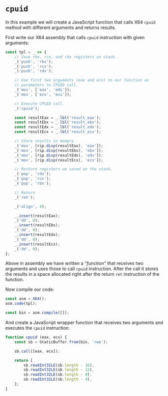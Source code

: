 # `cpuid`

In this example we will create a JavaScript function that calls X64 `cpuid`
method with different arguments and returns results.

First write our X64 assembly that calls `cpuid` instruction with given arguments:

```js
const tpl = _ => {
    // Save rbx, rcx, and rdx registers on stack.
    _('push', 'rbx');
    _('push', 'rcx');
    _('push', 'rdx');

    // Use first two arguments (eax and ecx) to our function as
    // parameters to CPUID call.
    _('mov', ['eax', 'edi']);
    _('mov', ['ecx', 'esi']);

    // Execute CPUID call.
    _('cpuid');

    const resultEax = _.lbl('result_eax');
    const resultEbx = _.lbl('result_ebx');
    const resultEdx = _.lbl('result_edx');
    const resultEcx = _.lbl('result_ecx');

    // Store results in memory.
    _('mov', [rip.disp(resultEax), 'eax']);
    _('mov', [rip.disp(resultEbx), 'ebx']);
    _('mov', [rip.disp(resultEdx), 'edx']);
    _('mov', [rip.disp(resultEcx), 'ecx']);

    // Restore registers we saved on the stack.
    _('pop', 'rdx');
    _('pop', 'rcx');
    _('pop', 'rbx');

    // Return
    _('ret');

    _('align', 4);

    _.insert(resultEax);
    _('dd', 0);
    _.insert(resultEbx);
    _('dd', 0);
    _.insert(resultEdx);
    _('dd', 0);
    _.insert(resultEcx);
    _('dd', 0);
};
```

Above in assembly we have written a *"function"* that receives two arguments
and uses those to call `cpuid` instruction. After the call it stores the
results in a space allocated right after the return `ret` instruction of the function.

Now compile our code:

```js
const asm = X64();
asm.code(tpl);

const bin = asm.compile([]);
```

And create a JavaScript wrapper function that receives two arguments and
executes the `cpuid` instruction:

```js
function cpuid (eax, ecx) {
    const sb = StaticBuffer.from(bin, 'rwe');

    sb.call([eax, ecx]);

    return [
        sb.readInt32LE(sb.length - 16),
        sb.readInt32LE(sb.length - 12),
        sb.readInt32LE(sb.length - 8),
        sb.readInt32LE(sb.length - 4),
    ];
}
```
